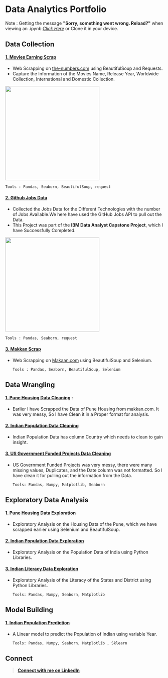 # Data Analytics Portfolio

Note : Getting the message **"Sorry, something went wrong. Reload?"** when viewing an .ipynb [*Click Here*](https://nbviewer.jupyter.org/github/rohanrashinkar2/Data-Analytics-Portfolio/tree/main/)
or Clone it in your device.

## Data Collection

#### [1. Movies Earning Scrap](https://nbviewer.jupyter.org/github/rohanrashinkar2/Data-Analytics-Portfolio/blob/main/1.%20Data%20Collection/2.%20MoviesEarningScrap.ipynb)
* Web Scrapping on [the-numbers.com](https://www.the-numbers.com/) using BeautifulSoup and Requests.
* Capture the  Information of the Movies Name, Release Year, Worldwide Collection, International and Domestic Collection.

<img src="https://github.com/rohanrashinkar2/Data-Analytics-Portfolio/blob/main/IMAGES/MoviesEarning.png" height="300"/>

    Tools : Pandas, Seaborn, BeautifulSoup, request
    
####  [2. Github Jobs Data](https://nbviewer.jupyter.org/github/rohanrashinkar2/Data-Analytics-Portfolio/blob/main/1.%20Data%20Collection/1.%20JobsDataCollection.ipynb)
* Collected the Jobs Data for the Different Technologies with the number of Jobs Available.We here have used the GitHub Jobs API to pull out the Data.
* This Project was part of the **IBM Data Analyst Capstone Project**, which I have Successfully Completed.

<img src="https://github.com/rohanrashinkar2/Data-Analytics-Portfolio/blob/main/IMAGES/GitHubJobs.png" height="300"/>
     
    Tools : Pandas, Seaborn, request
    
####  [3. Makkan Scrap](https://nbviewer.jupyter.org/github/rohanrashinkar2/Data-Analytics-Portfolio/blob/main/1.%20Data%20Collection/3.%20Pune%20Housing%20Data.ipynb)

* Web Scrapping on [Makaan.com](https://www.makaan.com/) using BeautifulSoup and Selenium.
    
      Tools : Pandas, Seaborn, BeautifulSoup, Selenium
      
## Data Wrangling

#### [1. Pune Housing Data Cleaning](https://nbviewer.jupyter.org/github/rohanrashinkar2/Data-Analytics-Portfolio/blob/main/2.%20Data%20Wrangling/1.%20Pune%20Housing%20Data%20Wrangling.ipynb) : 
- Earlier I have Scrapped the Data of Pune Housing from makkan.com. It was very messy, So I have Clean it in a Proper format for analysis.

#### [2. Indian Population Data Cleaning](https://nbviewer.jupyter.org/github/rohanrashinkar2/Data-Analytics-Portfolio/blob/main/2.%20Data%20Wrangling/2.%20Population%20Data%20.ipynb)
- Indian Population Data has column Country which needs to clean to gain insight.

#### [3. US Government Funded Projects Data Cleaning](https://nbviewer.jupyter.org/github/rohanrashinkar2/Data-Analytics-Portfolio/blob/main/2.%20Data%20Wrangling/3.%20Government%20Funded%20Projects.ipynb)
* US Government Funded Projects was very messy, there were many missing values, Duplicates, and the Date column was not formatted. So I have clean it for pulling out the information from the Data.

      Tools: Pandas, Numpy, Matplotlib, Seaborn
    
## Exploratory Data Analysis

#### [1. Pune Housing Data Exploration](https://nbviewer.jupyter.org/github/rohanrashinkar2/Data-Analytics-Portfolio/blob/main/3.%20Exploratory%20Data%20Analysis/Data%20Exploration%20Pune%20Housing.ipynb)
* Exploratory Analysis on the Housing Data of the Pune, which we have scrapped earlier using Selenium and BeautifulSoup.


#### [2. Indian Population Data Exploration](https://nbviewer.jupyter.org/github/rohanrashinkar2/Data-Analytics-Portfolio/blob/main/3.%20Exploratory%20Data%20Analysis/Data%20Exploration%20Population.ipynb)
* Exploratory Analysis on the Population Data of India using Python Libraries.

#### [3. Indian Literacy Data Exploration](https://nbviewer.jupyter.org/github/rohanrashinkar2/Data-Analytics-Portfolio/blob/main/3.%20Exploratory%20Data%20Analysis/Data%20Exploration%20Literacy.ipynb)
* Exploratory Analysis of the Literacy of the States and District using Python Libraries.

      Tools: Pandas, Numpy, Seaborn, Matplotlib
      
## Model Building

#### [1. Indian Population Prediction](https://nbviewer.jupyter.org/github/rohanrashinkar2/Data-Analytics-Portfolio/blob/main/4.%20Model%20Building/Population%20Prediction%20Model.ipynb)
* A Linear model to predict the Population of Indian using variable Year.
        
      Tools: Pandas, Numpy, Seaborn, Matplotlib , Sklearn
      
## Connect

</p>
 <p align="center">

 >  [ **Connect with me on LinkedIn**](https://www.linkedin.com/in/rohan-rashinkar/)

</p>
